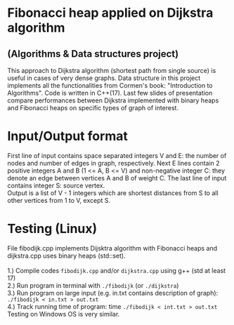 # Fibonacci heap applied on Dijkstra algorithm 
## (Algorithms & Data structures project) 

This approach to Dijkstra algorithm (shortest path from single source) is useful in cases of very dense graphs. Data structure in this project implements all the functionalities from Cormen's book: "Introduction to Algorithms". Code is written in C++(17). Last few slides of presentation compare performances between Dijkstra implemented with binary heaps and Fibonacci heaps on specific types of graph of interest.   

# Input/Output format
First line of input contains space separated integers V and E: the number of nodes and number of edges in graph, respectively. Next E lines contain 2 positive integers A and B (1 <= A, B <= V) and non-negative integer C: they denote an edge between vertices A and B of weight C. The last line of input contains integer S: source vertex. <br/>
Output is a list of V - 1 integers which are shortest distances from S to all other vertices from 1 to V, except S.

# Testing (Linux)
File fibodijk.cpp implements Dijsktra algorithm with Fibonacci heaps and dijkstra.cpp uses binary heaps (std::set). <br/> <br/>
1.) Compile codes `fibodijk.cpp` and/or `dijkstra.cpp` using g++ (std at least 17) <br/>
2.) Run program in terminal with `./fibodijk` (or `./dijkstra`)  <br/>
3.) Run program on large input (e.g. in.txt contains description of graph): `./fibodijk < in.txt > out.txt` <br/>
4.) Track running time of program: time `./fibodijk < int.txt > out.txt` <br/>
Testing on Windows OS is very similar. <br/>

